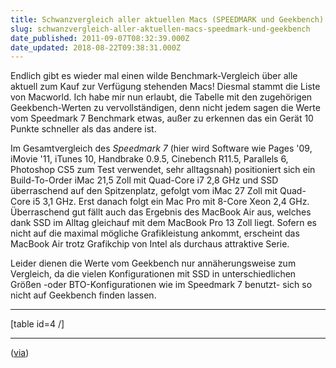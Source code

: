 ```yaml
---
title: Schwanzvergleich aller aktuellen Macs (SPEEDMARK und Geekbench)
slug: schwanzvergleich-aller-aktuellen-macs-speedmark-und-geekbench
date_published: 2011-09-07T08:32:39.000Z
date_updated: 2018-08-22T09:38:31.000Z
---
```


Endlich gibt es wieder mal einen wilde Benchmark-Vergleich über alle aktuell zum Kauf zur Verfügung stehenden Macs! Diesmal stammt die Liste von Macworld. Ich habe mir nun erlaubt, die Tabelle mit den zugehörigen Geekbench-Werten zu vervollständigen, denn nicht jedem sagen die Werte vom Speedmark 7 Benchmark etwas, außer zu erkennen das ein Gerät 10 Punkte schneller als das andere ist.

Im Gesamtvergleich des *Speedmark 7* (hier wird Software wie Pages '09, iMovie '11, iTunes 10, Handbrake 0.9.5, Cinebench R11.5, Parallels 6, Photoshop CS5 zum Test verwendet, sehr alltagsnah) positioniert sich ein Build-To-Order iMac 21,5 Zoll mit Quad-Core i7 2,8 GHz und SSD überraschend auf den Spitzenplatz, gefolgt vom iMac 27 Zoll mit Quad-Core i5 3,1 GHz. Erst danach folgt ein Mac Pro mit 8-Core Xeon 2,4 GHz. Überraschend gut fällt auch das Ergebnis des MacBook Air aus, welches dank SSD im Alltag gleichauf mit dem MacBook Pro 13 Zoll liegt. Sofern es nicht auf die maximal mögliche Grafikleistung ankommt, erscheint das MacBook Air trotz Grafikchip von Intel als durchaus attraktive Serie.

Leider dienen die Werte vom Geekbench nur annäherungsweise zum Vergleich, da die vielen Konfigurationen mit SSD in unterschiedlichen Größen -oder BTO-Konfigurationen wie im Speedmark 7 benutzt- sich so nicht auf Geekbench finden lassen.

---

[table id=4 /]

---

([via](http://www.macworld.com/article/162105/2011/09/macworlds_new_speedmark_7_benchmark_suite.html))
